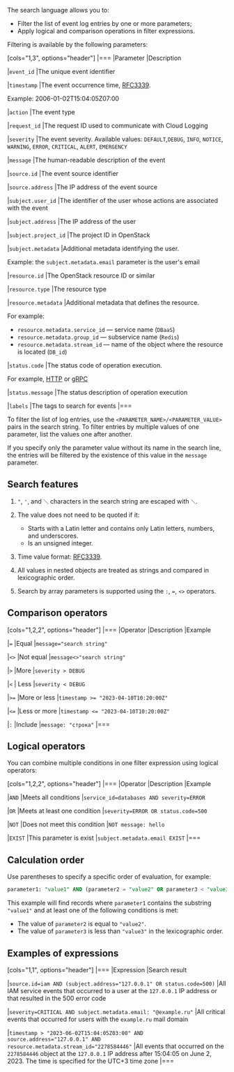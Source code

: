 The search language allows you to:

- Filter the list of event log entries by one or more parameters;
- Apply logical and comparison operations in filter expressions.

Filtering is available by the following parameters:

[cols="1,3", options="header"]
|===
|Parameter
|Description

|`event_id`
|The unique event identifier

|`timestamp`
|The event occurrence time, [RFC3339](https://www.ietf.org/rfc/rfc3339.txt).

Example: 2006-01-02T15:04:05Z07:00

|`action`
|The event type

|`request_id`
|The request ID used to communicate with Cloud Logging

|`severity`
|The event severity. Available values: `DEFAULT`,`DEBUG`, `INFO`, `NOTICE`, `WARNING`, `ERROR`, `CRITICAL`, `ALERT`, `EMERGENCY`

|`message`
|The human-readable description of the event

|`source.id`
|The event source identifier

|`source.address`
|The IP address of the event source

|`subject.user_id`
|The identifier of the user whose actions are associated with the event

|`subject.address`
|The IP address of the user

|`subject.project_id`
|The project ID in OpenStack

|`subject.metadata`
|Additional metadata identifying the user.

Example: the `subject.metadata.email` parameter is the user's email

|`resource.id`
|The OpenStack resource ID or similar

|`resource.type`
|The resource type

|`resource.metadata`
|Additional metadata that defines the resource.

For example:

- `resource.metadata.service_id` — service name (`DBaaS`)
- `resource.metadata.group_id` — subservice name (`Redis`)
- `resource.metadata.stream_id` — name of the object where the resource is located (`DB_id`)

|`status.code`
|The status code of operation execution.

For example, [HTTP](https://developer.mozilla.org/en-US/docs/Web/HTTP/Status) or [gRPC](https://developers.google.com/maps-booking/reference/grpc-api/status_codes)

|`status.message`
|The status description of operation execution

|`labels`
|The tags to search for events
|===

To filter the list of log entries, use the `<PARAMETER_NAME>/<PARAMETER_VALUE>` pairs in the search string. To filter entries by multiple values of one parameter, list the values one after another.

<info>

If you specify only the parameter value without its name in the search line, the entries will be filtered by the existence of this value in the `message` parameter.

</info>

## Search features

1. `"`, `'`, and `＼` characters in the search string are escaped with `＼`.
1. The value does not need to be quoted if it:

   - Starts with a Latin letter and contains only Latin letters, numbers, and underscores.
   - Is an unsigned integer.
1. Time value format: [RFC3339](https://www.ietf.org/rfc/rfc3339.txt).
1. All values in nested objects are treated as strings and compared in lexicographic order.
1. Search by array parameters is supported using the `:`, `=`, `<>` operators.

## Comparison operators

[cols="1,2,2", options="header"]
|===
|Operator
|Description
|Example

|`=`
|Equal
|`message="search string"`

|`<>`
|Not equal
|`message<>"search string"`

|`>`
|More
|`severity > DEBUG`

|`<`
| Less
|`severity < DEBUG`

|`>=`
|More or less
|`timestamp >= "2023-04-10T10:20:00Z"`

|`<=`
|Less or more
|`timestamp <= "2023-04-10T10:20:00Z"`

|`:`
|Include
|`message: "строка"`
|===

## Logical operators

You can combine multiple conditions in one filter expression using logical operators:

[cols="1,2,2", options="header"]
|===
|Operator
|Description
|Example

|`AND`
|Meets all conditions
|`service_id=databases AND severity=ERROR`

|`OR`
|Meets at least one condition
|`severity=ERROR OR status.code=500`

|`NOT`
|Does not meet this condition
|`NOT message: hello`

|`EXIST`
|This parameter is exist
|`subject.metadata.email EXIST`
|===

## Calculation order

Use parentheses to specify a specific order of evaluation, for example:

```sql
parameter1: "value1" AND (parameter2 = "value2" OR parameter3 < "value3")
```
This example will find records where `parameter1` contains the substring `"value1"` and at least one of the following conditions is met:

- The value of `parameter2` is equal to `"value2"`.
- The value of `parameter3` is less than `"value3"` in the lexicographic order.

## Examples of expressions

[cols="1,1", options="header"]
|===
|Expression
|Search result

|`source.id=iam AND (subject.address="127.0.0.1" OR status.code=500)`
|All IAM service events that occurred to a user at the `127.0.0.1` IP address or that resulted in the 500 error code

|`severity=CRITICAL AND subject.metadata.email: "@example.ru"`
|All critical events that occurred for users with the `example.ru` mail domain

|`timestamp > "2023-06-02T15:04:05Z03:00" AND source.address="127.0.0.1" AND resource.metadata.stream_id="2278584446"`
|All events that occurred on the `2278584446` object at the `127.0.0.1` IP address after 15:04:05 on June 2, 2023. The time is specified for the UTC+3 time zone
|===
